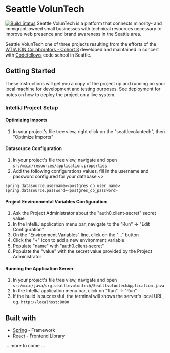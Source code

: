 # Seattle VolunTech
[![Build Status](https://travis-ci.org/SeattleVoluntech/seattlevoluntech.svg?branch=master)](https://travis-ci.org/SeattleVoluntech/seattlevoluntech)
Seattle VolunTech is a platform that connects minority- and immigrant-owned  small businesses with technical resources necessary to improve web presence and brand awareness in the Seattle area.

Seattle VolunTech one of three projects resulting from the efforts of the [WTIA ION Collaborators - Cohort 3](https://www.washingtontechnology.org/ion/) developed and maintained in concert with [Codefellows](https://www.codefellows.org) code school in Seattle.

## Getting Started
These instructions will get you a copy of the project up and running on your local machine for development and testing purposes. See deployment for notes on how to deploy the project on a live system.

### IntelliJ Project Setup ###
#### Optimizing Imports ####
1. In your project's file tree view, right click on the "seattlevoluntech", then "Optimize Imports"


#### Datasource Configuration ####
1. In your project's file tree view, navigate and open ```src/main/resources/application.properties```
2. Add the following configurations values, fill in the username and password configured for your database <>

```
spring.datasource.username=<postgres_db_user_name>
spring.datasource.password=<postgres_db_password>
```

#### Project Environmental Variables Configuration ####
1. Ask the Project Administrator about the "auth0.client-secret" secret value
2. In the IntelliJ application menu bar, navigate to the "Run" -> "Edit Configuration"
3. On the "Environment Variables" line, click on the "..." button
4. Click the "+" icon to add a new environment variable
5. Populate "name" with "auth0.client-secret"
6. Populate the "value" with the secret value provided by the Project Administrator 

#### Running the Application Server ####
1. In your project's file tree view, navigate and open ```src/main/java/org.seattlevoluntech/SeattlvoluntechApplication.java```
2. In the IntelliJ application menu bar, click on "Run" -> "Run"
3. If the build is successful, the terminal will shows the server's local URL, eg. ```http://localhost:8080```

## Built with
* [Spring](https://spring.io) - Framework
* [React](https://reactjs.org) - Frontend Library


... more to come ...
